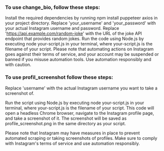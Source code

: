 ### To use change_bio, follow these steps:

Install the required dependencies by running npm install puppeteer axios in your project directory.
Replace 'your_username' and 'your_password' with your actual Instagram username and password.
Replace 'https://api.example.com/random-joke' with the URL of the joke API endpoint that provides random jokes.
Run the code using Node.js by executing node your-script.js in your terminal, where your-script.js is the filename of your script.
Please note that automating actions on Instagram goes against their terms of service, and your account may be suspended or banned if you misuse automation tools. Use automation responsibly and with caution.


### To use profil_screenshot follow these steps:
Replace 'username' with the actual Instagram username you want to take a screenshot of.

Run the script using Node.js by executing node your-script.js in your terminal, where your-script.js is the filename of your script.
This code will open a headless Chrome browser, navigate to the Instagram profile page, and take a screenshot of it. The screenshot will be saved as profile_screenshot.png in the same directory as your script.

Please note that Instagram may have measures in place to prevent automated scraping or taking screenshots of profiles. Make sure to comply with Instagram's terms of service and use automation responsibly.